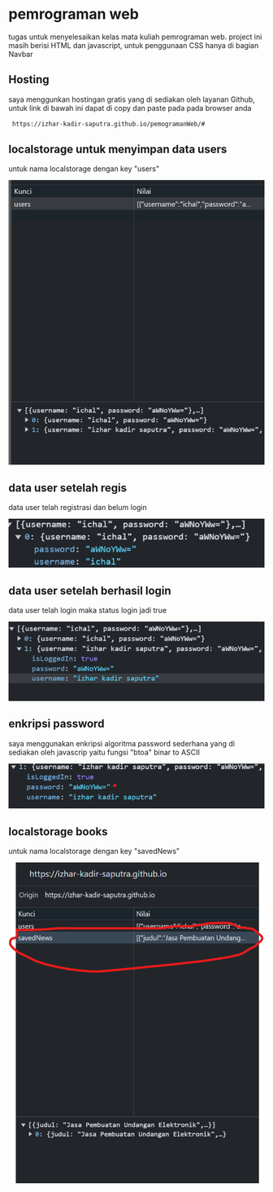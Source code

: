 
# pemrograman web

tugas untuk menyelesaikan kelas mata kuliah pemrograman web. project ini masih berisi HTML dan javascript, untuk penggunaan CSS hanya di bagian Navbar


## Hosting

saya menggunkan hostingan gratis yang di sediakan oleh layanan Github, untuk link di bawah ini dapat di copy dan paste pada pada browser anda

```bash
 https://izhar-kadir-saputra.github.io/pemogramanWeb/#
```


## localstorage untuk menyimpan data users
untuk nama localstorage dengan key "users"

![App Screenshot](./images/dataUser.png)






## data user setelah regis
data user telah registrasi dan belum login

![App Screenshot](./images/userregis.png)






## data user setelah berhasil login
data user telah login maka status login jadi true

![App Screenshot](./images/userlogin.png)





## enkripsi password
saya menggunakan enkripsi algoritma password sederhana yang di sediakan oleh javascrip yaitu fungsi "btoa" binar to ASCII

![App Screenshot](./images/enkripsipassword.png)





## localstorage books 
untuk nama localstorage dengan key "savedNews"

![App Screenshot](./images/databooks.png)


